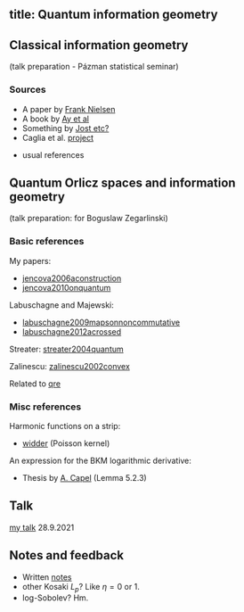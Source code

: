 title: Quantum information geometry
---


## Classical information geometry

(talk preparation - Pázman statistical seminar)
### Sources

* A paper by [Frank Nielsen](https://arxiv.org/abs/1808.08271)    
* A book by [Ay et al](https://link.springer.com/book/10.1007/978-3-319-56478-4)   
* Something by [Jost etc?](https://arxiv.org/abs/1907.00732)
* Caglia et al. [project](https://www.researchgate.net/project/Quantum-Information-Geometry)

+ usual references







## Quantum Orlicz spaces and information geometry

(talk preparation: for Boguslaw Zegarlinski)
### Basic references


My papers:    
 
* [jencova2006aconstruction](jencova2006aconstruction)    
* [jencova2010onquantum](jencova2010onquantum)

Labuschagne and Majewski:  

* [labuschagne2009mapsonnoncommutative](labuschagne2009mapsonnoncommutative)    
* [labuschagne2012acrossed](labuschagne2012acrossed)
                                                     

Streater: [streater2004quantum](streater2004quantum)


Zalinescu: [zalinescu2002convex](BOOK_zalinescu2002convex)


Related to [qre](PROJECT_qre)

### Misc references


Harmonic functions on a strip:

* [widder](https://www.ams.org/journals/proc/1961-012-01/S0002-9939-1961-0132838-8/) (Poisson kernel)

An expression for the BKM logarithmic derivative:

* Thesis by [A. Capel](https://www.icmat.es/Thesis/2019/Tesis_Angela_Capel.pdf) (Lemma 5.2.3)


## Talk

[my talk](MISC_qig/orlicz2021.pdf) 28.9.2021 





## Notes and feedback


* Written [notes](MISC_qig/notes.pdf)     
* other Kosaki $L_p$? Like $\eta=0$ or 1.     
* log-Sobolev? Hm.

 




